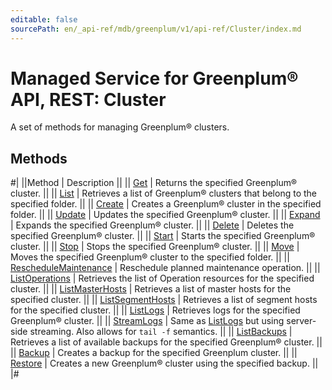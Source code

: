 ```yaml
---
editable: false
sourcePath: en/_api-ref/mdb/greenplum/v1/api-ref/Cluster/index.md
---
```


# Managed Service for Greenplum® API, REST: Cluster

A set of methods for managing Greenplum® clusters.

## Methods

#|
||Method | Description ||
|| [Get](get.md) | Returns the specified Greenplum® cluster. ||
|| [List](list.md) | Retrieves a list of Greenplum® clusters that belong to the specified folder. ||
|| [Create](create.md) | Creates a Greenplum® cluster in the specified folder. ||
|| [Update](update.md) | Updates the specified Greenplum® cluster. ||
|| [Expand](expand.md) | Expands the specified Greenplum® cluster. ||
|| [Delete](delete.md) | Deletes the specified Greenplum® cluster. ||
|| [Start](start.md) | Starts the specified Greenplum® cluster. ||
|| [Stop](stop.md) | Stops the specified Greenplum® cluster. ||
|| [Move](move.md) | Moves the specified Greenplum® cluster to the specified folder. ||
|| [RescheduleMaintenance](rescheduleMaintenance.md) | Reschedule planned maintenance operation. ||
|| [ListOperations](listOperations.md) | Retrieves the list of Operation resources for the specified cluster. ||
|| [ListMasterHosts](listMasterHosts.md) | Retrieves a list of master hosts for the specified cluster. ||
|| [ListSegmentHosts](listSegmentHosts.md) | Retrieves a list of segment hosts for the specified cluster. ||
|| [ListLogs](listLogs.md) | Retrieves logs for the specified Greenplum® cluster. ||
|| [StreamLogs](streamLogs.md) | Same as [ListLogs](#ListLogs) but using server-side streaming. Also allows for `tail -f` semantics. ||
|| [ListBackups](listBackups.md) | Retrieves a list of available backups for the specified Greenplum® cluster. ||
|| [Backup](backup.md) | Creates a backup for the specified Greenplum cluster. ||
|| [Restore](restore.md) | Creates a new Greenplum® cluster using the specified backup. ||
|#
